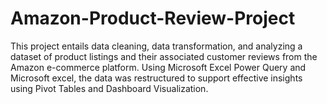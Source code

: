 # Amazon-Product-Review-Project
This project entails data cleaning, data transformation, and analyzing a dataset of product listings and their associated customer reviews from the Amazon e-commerce platform. Using Microsoft Excel Power Query and Microsoft excel, the data was restructured to support effective insights using Pivot Tables and Dashboard Visualization.

